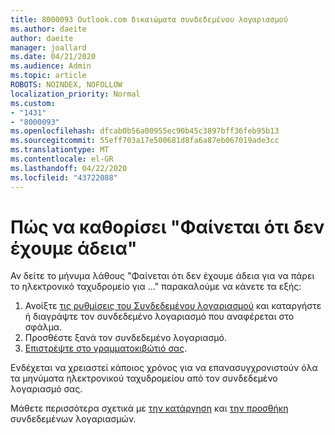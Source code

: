 ```yaml
---
title: 8000093 Outlook.com δικαιώματα συνδεδεμένου λογαριασμού
ms.author: daeite
author: daeite
manager: joallard
ms.date: 04/21/2020
ms.audience: Admin
ms.topic: article
ROBOTS: NOINDEX, NOFOLLOW
localization_priority: Normal
ms.custom:
- "1431"
- "8000093"
ms.openlocfilehash: dfcab0b56a00955ec90b45c3897bff36feb95b13
ms.sourcegitcommit: 55eff703a17e500681d8fa6a87eb067019ade3cc
ms.translationtype: MT
ms.contentlocale: el-GR
ms.lasthandoff: 04/22/2020
ms.locfileid: "43722088"
---
```

# <a name="how-to-fix-it-looks-like-we-dont-have-permission"></a>Πώς να καθορίσει "Φαίνεται ότι δεν έχουμε άδεια"

Αν δείτε το μήνυμα λάθους "Φαίνεται ότι δεν έχουμε άδεια για να πάρει το ηλεκτρονικό ταχυδρομείο για ..." παρακαλούμε να κάνετε τα εξής:

1. Ανοίξτε [τις ρυθμίσεις του Συνδεδεμένου λογαριασμού](https://outlook.live.com/mail/options/mail/accounts) και καταργήστε ή διαγράψτε τον συνδεδεμένο λογαριασμό που αναφέρεται στο σφάλμα.
2. Προσθέστε ξανά τον συνδεδεμένο λογαριασμό.
3. [Επιστρέψτε στο γραμματοκιβώτιό σας](https://outlook.live.com/mail/inbox).

Ενδέχεται να χρειαστεί κάποιος χρόνος για να επανασυγχρονιστούν όλα τα μηνύματα ηλεκτρονικού ταχυδρομείου από τον συνδεδεμένο λογαριασμό σας.

Μάθετε περισσότερα σχετικά με [την κατάργηση](https://support.office.com/article/0b9a6b95-ff1b-46c1-bf60-d6b3b82c5ac8?wt.mc_id=Office_Outlook_com_Alchemy) και [την προσθήκη](https://support.office.com/article/c5224df4-5885-4e79-91ba-523aa743f0ba?wt.mc_id=Office_Outlook_com_Alchemy) συνδεδεμένων λογαριασμών.